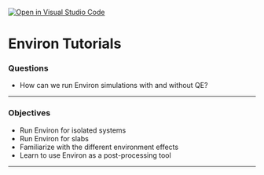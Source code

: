 [![Open in Visual Studio Code](https://classroom.github.com/assets/open-in-vscode-718a45dd9cf7e7f842a935f5ebbe5719a5e09af4491e668f4dbf3b35d5cca122.svg)](https://classroom.github.com/online_ide?assignment_repo_id=11320347&assignment_repo_type=AssignmentRepo)
# Environ Tutorials

### **Questions**

- How can we run Environ simulations with and without QE?
---
### **Objectives**
- Run Environ for isolated systems
- Run Environ for slabs
- Familiarize with the different environment effects
- Learn to use Environ as a post-processing tool
---
